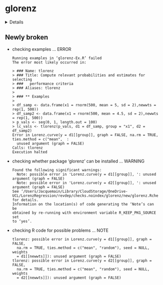 # glorenz

<details>

* Version: 0.1.0
* GitHub: NA
* Source code: https://github.com/cran/glorenz
* Date/Publication: 2025-06-04 12:00:05 UTC
* Number of recursive dependencies: 62

Run `revdepcheck::revdep_details(, "glorenz")` for more info

</details>

## Newly broken

*   checking examples ... ERROR
    ```
    Running examples in ‘glorenz-Ex.R’ failed
    The error most likely occurred in:
    
    > ### Name: tlorenz
    > ### Title: Compute relevant probabilities and estimates for selecting
    > ###   performance criteria
    > ### Aliases: tlorenz
    > 
    > ### ** Examples
    > 
    > df_samp <- data.frame(x1 = rnorm(500, mean = 5, sd = 2),newwts = rep(1, 500))
    > df_samp2 <- data.frame(x1 = rnorm(500, mean = 4.5, sd = 2),newwts = rep(1, 500))
    > p_vals <- seq(0, 1, length.out = 100)
    > lc_vals <- tlorenz(p_vals, d1 = df_samp, group = "x1", d2 = df_samp2)
    Error in Lorenz.curve(y = d1[[group]], graph = FALSE, na.rm = TRUE, ties.method = c("mean",  : 
      unused argument (graph = FALSE)
    Calls: tlorenz
    Execution halted
    ```

*   checking whether package ‘glorenz’ can be installed ... WARNING
    ```
    Found the following significant warnings:
      Note: possible error in 'Lorenz.curve(y = d1[[group]], ': unused argument (graph = FALSE) 
      Note: possible error in 'Lorenz.curve(y = d2[[group]], ': unused argument (graph = FALSE) 
    See ‘/Users/Jacquemain/Library/CloudStorage/OneDrive-UCL/LorenzRegression/revdep/checks.noindex/glorenz/new/glorenz.Rcheck/00install.out’ for details.
    Information on the location(s) of code generating the ‘Note’s can be
    obtained by re-running with environment variable R_KEEP_PKG_SOURCE set
    to ‘yes’.
    ```

*   checking R code for possible problems ... NOTE
    ```
    tlorenz: possible error in Lorenz.curve(y = d1[[group]], graph = FALSE,
      na.rm = TRUE, ties.method = c("mean", "random"), seed = NULL, weights
      = d1[[newwts]]): unused argument (graph = FALSE)
    tlorenz: possible error in Lorenz.curve(y = d2[[group]], graph = FALSE,
      na.rm = TRUE, ties.method = c("mean", "random"), seed = NULL, weights
      = d2[[newwts]]): unused argument (graph = FALSE)
    ```

